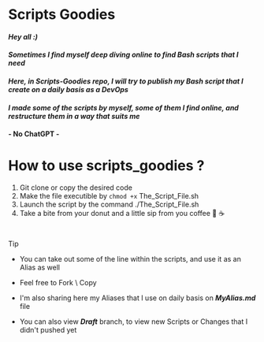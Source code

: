 # Scripts Goodies

#### ___Hey all :)___
#### ___Sometimes I find myself deep diving online to find Bash scripts that I need___
#### ___Here, in Scripts-Goodies repo, I will try to publish my Bash script that I create on a daily basis as a DevOps___
#### ___I made some of the scripts by myself, some of them I find online, and restructure them in a way that suits me___
#### - No ChatGPT -

# 

# How to use scripts_goodies ?
1. Git clone or copy the desired code
2. Make the file executible by `chmod +x` The_Script_File.sh
3. Launch the script by the command ./The_Script_File.sh
4. Take a bite from your donut and a little sip from you coffee 🍩 ☕

#

> [!TIP]
> 
> - You can take out some of the line within the scripts, and use it as an Alias as well
>
> - Feel free to Fork \ Copy
>
> - I'm also sharing here my Aliases that I use on daily basis on ___MyAlias.md___ file
>
> - You can also view ___Draft___ branch, to view new Scripts or Changes that I didn't pushed yet